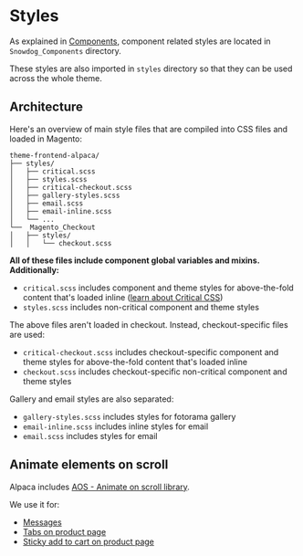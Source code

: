 # Styles
As explained in [Components](/guide/working-with-alpaca/components.html), component related styles are located in `Snowdog_Components` directory.

These styles are also imported in `styles` directory so that they can be used across the whole theme.

## Architecture
Here's an overview of main style files that are compiled into CSS files and loaded in Magento:
```
theme-frontend-alpaca/
├── styles/
│   ├── critical.scss
│   ├── styles.scss
│   ├── critical-checkout.scss
│   ├── gallery-styles.scss
│   ├── email.scss
│   ├── email-inline.scss
│   └── ...
└──  Magento_Checkout
│   ├── styles/
│   │   └── checkout.scss
```

**All of these files include component global variables and mixins. Additionally:**
* `critical.scss` includes component and theme styles for above-the-fold content that's loaded inline ([learn about Critical CSS](https://web.dev/extract-critical-css/))
* `styles.scss` includes non-critical component and theme styles

The above files aren't loaded in checkout. Instead, checkout-specific files are used:
* `critical-checkout.scss` includes checkout-specific component and theme styles for above-the-fold content that's loaded inline
* `checkout.scss` includes checkout-specific non-critical component and theme styles

Gallery and email styles are also separated:
* `gallery-styles.scss` includes styles for fotorama gallery
* `email-inline.scss` includes inline styles for email
* `email.scss` includes styles for email



## Animate elements on scroll
Alpaca includes [AOS - Animate on scroll library](https://github.com/michalsnik/aos/tree/v2).

We use it for:
* [Messages](https://github.com/SnowdogApps/magento2-alpaca-theme/tree/master/Magento_Theme/templates/messages.phtml)
* [Tabs on product page](https://github.com/SnowdogApps/magento2-alpaca-theme/tree/master/Magento_Catalog/templates/product/view/details.phtml)
* [Sticky add to cart on product page](https://github.com/SnowdogApps/magento2-alpaca-theme/tree/master/Magento_Catalog/templates/product/view/addtocart-sticky.phtml)
